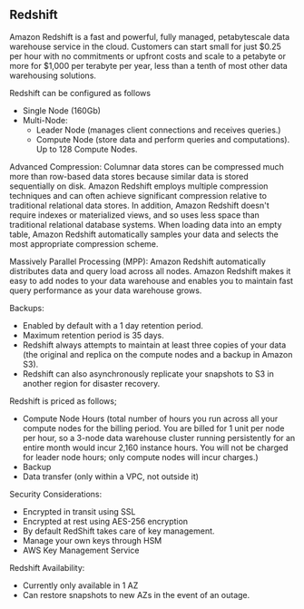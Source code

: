 ## Redshift

Amazon Redshift is a fast and powerful, fully managed, petabytescale data warehouse service in the cloud. Customers can start small for just $0.25 per hour with no commitments or upfront costs and scale to a petabyte or more for $1,000 per terabyte per year, less than a tenth of most other data warehousing solutions.

Redshift can be configured as follows
- Single Node (160Gb)
- Multi-Node:
  - Leader Node (manages client connections and receives queries.)
  - Compute Node (store data and perform queries and computations). Up to 128 Compute Nodes.

Advanced Compression: Columnar data stores can be compressed much more than row-based data stores because similar data is stored sequentially on disk. Amazon Redshift employs multiple compression techniques and can often achieve significant compression relative to traditional relational data stores. In addition, Amazon Redshift doesn't require indexes or materialized views, and so uses less space than traditional relational database systems. When loading data into an empty table, Amazon Redshift automatically samples your data and selects the most appropriate compression scheme.

Massively Parallel Processing (MPP): Amazon Redshift automatically distributes data and query load across all nodes. Amazon Redshift makes it easy to add nodes to your data warehouse and enables you to maintain fast query performance as your data warehouse grows.

Backups:
- Enabled by default with a 1 day retention period.
- Maximum retention period is 35 days.
- Redshift always attempts to maintain at least three copies of your data (the original and replica on the compute nodes and a backup in Amazon S3).
- Redshift can also asynchronously replicate your snapshots to S3 in another region for disaster recovery.

Redshift is priced as follows;
- Compute Node Hours (total number of hours you run across all your compute nodes for the billing period. You are billed for 1 unit per node per hour, so a 3-node data warehouse cluster running persistently for an entire month would incur 2,160 instance hours. You will not be charged for leader node hours; only compute nodes will incur charges.)
- Backup
- Data transfer (only within a VPC, not outside it)

Security Considerations:
- Encrypted in transit using SSL
- Encrypted at rest using AES-256 encryption
- By default RedShift takes care of key management.
- Manage your own keys through HSM
- AWS Key Management Service

Redshift Availability:
- Currently only available in 1 AZ
- Can restore snapshots to new AZs in the event of an outage.
